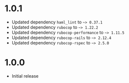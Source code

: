 # 1.0.1

* Updated dependency `haml_lint` to `~> 0.37.1`
* Updated dependency `rubocop` to `~> 1.22.2`
* Updated dependency `rubocop-performance` to `~> 1.11.5`
* Updated dependency `rubocop-rails` to `~> 2.12.4`
* Updated dependency `rubocop-rspec` to `~> 2.5.0`

# 1.0.0

* Initial release
